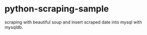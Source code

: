 # python-scraping-sample

scraping with beautiful soup and insert scraped date into mysql with mysqldb.
